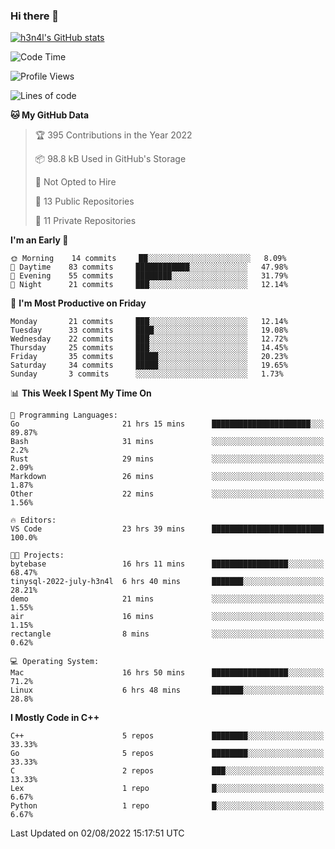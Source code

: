 ### Hi there 👋

[![h3n4l's GitHub stats](https://github-readme-stats.vercel.app/api?username=h3n4l&count_private=true&show_icons=true&theme=radical)](https://github.com/h3n4l/github-readme-stats)

<!--START_SECTION:waka-->
![Code Time](http://img.shields.io/badge/Code%20Time-539%20hrs%2032%20mins-blue)

![Profile Views](http://img.shields.io/badge/Profile%20Views-113-blue)

![Lines of code](https://img.shields.io/badge/From%20Hello%20World%20I%27ve%20Written-39%20Thousand%20lines%20of%20code-blue)

**🐱 My GitHub Data** 

> 🏆 395 Contributions in the Year 2022
 > 
> 📦 98.8 kB Used in GitHub's Storage 
 > 
> 🚫 Not Opted to Hire
 > 
> 📜 13 Public Repositories 
 > 
> 🔑 11 Private Repositories  
 > 
**I'm an Early 🐤** 

```text
🌞 Morning    14 commits     ██░░░░░░░░░░░░░░░░░░░░░░░   8.09% 
🌆 Daytime    83 commits     ████████████░░░░░░░░░░░░░   47.98% 
🌃 Evening    55 commits     ████████░░░░░░░░░░░░░░░░░   31.79% 
🌙 Night      21 commits     ███░░░░░░░░░░░░░░░░░░░░░░   12.14%

```
📅 **I'm Most Productive on Friday** 

```text
Monday       21 commits     ███░░░░░░░░░░░░░░░░░░░░░░   12.14% 
Tuesday      33 commits     ████░░░░░░░░░░░░░░░░░░░░░   19.08% 
Wednesday    22 commits     ███░░░░░░░░░░░░░░░░░░░░░░   12.72% 
Thursday     25 commits     ███░░░░░░░░░░░░░░░░░░░░░░   14.45% 
Friday       35 commits     █████░░░░░░░░░░░░░░░░░░░░   20.23% 
Saturday     34 commits     █████░░░░░░░░░░░░░░░░░░░░   19.65% 
Sunday       3 commits      ░░░░░░░░░░░░░░░░░░░░░░░░░   1.73%

```


📊 **This Week I Spent My Time On** 

```text
💬 Programming Languages: 
Go                       21 hrs 15 mins      ██████████████████████░░░   89.87% 
Bash                     31 mins             ░░░░░░░░░░░░░░░░░░░░░░░░░   2.2% 
Rust                     29 mins             ░░░░░░░░░░░░░░░░░░░░░░░░░   2.09% 
Markdown                 26 mins             ░░░░░░░░░░░░░░░░░░░░░░░░░   1.87% 
Other                    22 mins             ░░░░░░░░░░░░░░░░░░░░░░░░░   1.56%

🔥 Editors: 
VS Code                  23 hrs 39 mins      █████████████████████████   100.0%

🐱‍💻 Projects: 
bytebase                 16 hrs 11 mins      █████████████████░░░░░░░░   68.47% 
tinysql-2022-july-h3n4l  6 hrs 40 mins       ███████░░░░░░░░░░░░░░░░░░   28.21% 
demo                     21 mins             ░░░░░░░░░░░░░░░░░░░░░░░░░   1.55% 
air                      16 mins             ░░░░░░░░░░░░░░░░░░░░░░░░░   1.15% 
rectangle                8 mins              ░░░░░░░░░░░░░░░░░░░░░░░░░   0.62%

💻 Operating System: 
Mac                      16 hrs 50 mins      █████████████████░░░░░░░░   71.2% 
Linux                    6 hrs 48 mins       ███████░░░░░░░░░░░░░░░░░░   28.8%

```

**I Mostly Code in C++** 

```text
C++                      5 repos             ████████░░░░░░░░░░░░░░░░░   33.33% 
Go                       5 repos             ████████░░░░░░░░░░░░░░░░░   33.33% 
C                        2 repos             ███░░░░░░░░░░░░░░░░░░░░░░   13.33% 
Lex                      1 repo              █░░░░░░░░░░░░░░░░░░░░░░░░   6.67% 
Python                   1 repo              █░░░░░░░░░░░░░░░░░░░░░░░░   6.67%

```



 Last Updated on 02/08/2022 15:17:51 UTC
<!--END_SECTION:waka-->

